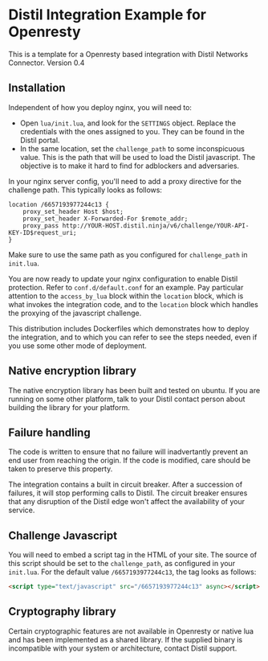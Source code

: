 Distil Integration Example for Openresty
=========================================

This is a template for a Openresty based integration with Distil Networks
Connector. Version 0.4

Installation
------------

Independent of how you deploy nginx, you will need to:

 * Open `lua/init.lua`, and look for the `SETTINGS` object. Replace the
   credentials with the ones assigned to you. They can be found in the Distil
   portal.
 * In the same location, set the `challenge_path` to some inconspicuous value.
   This is the path that will be used to load the Distil javascript. The
   objective is to make it hard to find for adblockers and adversaries.

In your nginx server config, you'll need to add a proxy directive for the
challenge path. This typically looks as follows:

```
location /6657193977244c13 {
    proxy_set_header Host $host;
    proxy_set_header X-Forwarded-For $remote_addr;
    proxy_pass http://YOUR-HOST.distil.ninja/v6/challenge/YOUR-API-KEY-ID$request_uri;
}
```

Make sure to use the same path as you configured for `challenge_path` in
`init.lua`.

You are now ready to update your nginx configuration to enable Distil
protection. Refer to `conf.d/default.conf` for an example. Pay particular
attention to the `access_by_lua` block within the `location` block, which
is what invokes the integration code, and to the `location` block which
handles the proxying of the javascript challenge.

This distribution includes Dockerfiles which demonstrates how to deploy the
integration, and to which you can refer to see the steps needed, even if you
use some other mode of deployment.

Native encryption library
-------------------------

The native encryption library has been built and tested on ubuntu. If you are
running on some other platform, talk to your Distil contact person about
building the library for your platform.

Failure handling
----------------

The code is written to ensure that no failure will inadvertantly prevent an
end user from reaching the origin. If the code is modified, care should be
taken to preserve this property.

The integration contains a built in circuit breaker. After a succession of
failures, it will stop performing calls to Distil. The circuit breaker ensures
that any disruption of the Distil edge won't affect the availability of your
service.

Challenge Javascript
--------------------

You will need to embed a script tag in the HTML of your site. The source of
this script should be set to the `challenge_path`, as configured in your
`init.lua`. For the default value `/6657193977244c13`, the tag looks as
follows:

```html
<script type="text/javascript" src="/6657193977244c13" async></script>
```

Cryptography library
--------------------

Certain cryptographic features are not available in Openresty or native lua
and has been implemented as a shared library. If the supplied binary is
incompatible with your system or architecture, contact Distil support.
